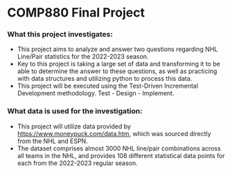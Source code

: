 # COMP880 Final Project

### What this project investigates:
* This project aims to analyze and answer two questions regarding NHL Line/Pair statistics for the 2022-2023 season.
* Key to this project is taking a large set of data and transforming it to be able to determine the answer to these
  questions, as well as practicing with data structures and utilizing python to process this data.
* This project will be executed using the Test-Driven Incremental Development methodology. Test - Design - Implement.

### What data is used for the investigation:
* This project will utilize data provided by https://www.moneypuck.com/data.htm, which was sourced directly from the NHL
  and ESPN.
* The dataset comprises almost 3000 NHL line/pair combinations across all teams in the NHL, and provides 108 different
  statistical data points for each from the 2022-2023 regular season.
